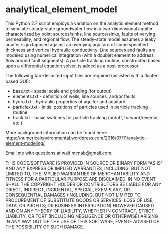 # analytical_element_model
This Python 2.7 script employs a variation on the analytic element method to simulate steady-state groundwater flow in a two-dimensional aquifer characterized by point sources/sinks, line source/sinks, faults of varying permeability, and regional flow. The steady-state model assumes a leaky aquifer is juxtaposed against an overlying aquitard of some specified thickness and vertical hydraulic conductivity. Line sources and faults are modeled using numerical integration (with a doublet element to address flow around fault segments). A particle tracking routine, constructed based upon a differential equation solver, is added as a post-processor.

The following tab-delimited input files are required (assisted with a tkinter-based GUI):

* base.txt - spatial scale and gridding (for output)
* elements.txt - definition of wells, line sources, and/or faults
* hydro.txt - hydraulic properties of aquifer and aquitard
* particlex.txt - initial positions of particles used in particle tracking routine
* track.txt - basic switches for particle tracking (on/off, forward/reverse, etc.)

More background information can be found here: https://numericalenvironmental.wordpress.com/2016/07/11/analytic-element-modeling/

Email me with questions at walt.mcnab@gmail.com. 

THIS CODE/SOFTWARE IS PROVIDED IN SOURCE OR BINARY FORM "AS IS" AND ANY EXPRESS OR IMPLIED WARRANTIES, INCLUDING, BUT NOT LIMITED TO, THE IMPLIED WARRANTIES OF MERCHANTABILITY AND FITNESS FOR A PARTICULAR PURPOSE ARE DISCLAIMED. IN NO EVENT SHALL THE COPYRIGHT HOLDER OR CONTRIBUTORS BE LIABLE FOR ANY DIRECT, INDIRECT, INCIDENTAL, SPECIAL, EXEMPLARY, OR CONSEQUENTIAL DAMAGES (INCLUDING, BUT NOT LIMITED TO, PROCUREMENT OF SUBSTITUTE GOODS OR SERVICES; LOSS OF USE, DATA, OR PROFITS; OR BUSINESS INTERRUPTION) HOWEVER CAUSED AND ON ANY THEORY OF LIABILITY, WHETHER IN CONTRACT, STRICT LIABILITY, OR TORT (INCLUDING NEGLIGENCE OR OTHERWISE) ARISING IN ANY WAY OUT OF THE USE OF THIS SOFTWARE, EVEN IF ADVISED OF THE POSSIBILITY OF SUCH DAMAGE.
